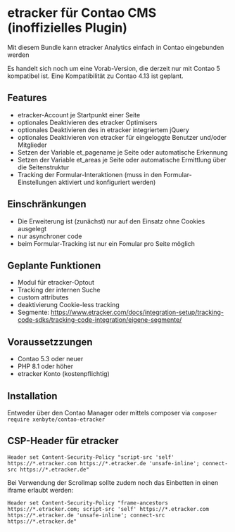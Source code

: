 # etracker für Contao CMS (inoffizielles Plugin)

Mit diesem Bundle kann etracker Analytics einfach in Contao eingebunden werden

Es handelt sich noch um eine Vorab-Version, die derzeit nur mit Contao 5 kompatibel ist. Eine Kompatibilität 
zu Contao 4.13 ist geplant.

## Features

* etracker-Account je Startpunkt einer Seite
* optionales Deaktivieren des etracker Optimisers
* optionales Deaktivieren des in etracker integriertem jQuery
* optionales Deaktivieren von etracker für eingeloggte Benutzer und/oder Mitglieder
* Setzen der Variable et_pagename je Seite oder automatische Erkennung
* Setzen der Variable et_areas je Seite oder automatische Ermittlung über die Seitenstruktur
* Tracking der Formular-Interaktionen (muss in den Formular-Einstellungen aktiviert und konfiguriert werden)

## Einschränkungen

* Die Erweiterung ist (zunächst) nur auf den Einsatz ohne Cookies ausgelegt
* nur asynchroner code
* beim Formular-Tracking ist nur ein Fomular pro Seite möglich

## Geplante Funktionen

* Modul für etracker-Optout
* Tracking der internen Suche
* custom attributes
* deaktivierung Cookie-less tracking
* Segmente: https://www.etracker.com/docs/integration-setup/tracking-code-sdks/tracking-code-integration/eigene-segmente/

## Voraussetzzungen

* Contao 5.3 oder neuer
* PHP 8.1 oder höher
* etracker Konto (kostenpflichtig)

## Installation

Entweder über den Contao Manager oder mittels composer via `composer require xenbyte/contao-etracker`


## CSP-Header für etracker

```
Header set Content-Security-Policy "script-src 'self' https://*.etracker.com https://*.etracker.de 'unsafe-inline'; connect-src https://*.etracker.de"
```

Bei Verwendung der Scrollmap sollte zudem noch das Einbetten in einen iframe erlaubt werden:

```
Header set Content-Security-Policy "frame-ancestors https://*.etracker.com; script-src 'self' https://*.etracker.com https://*.etracker.de 'unsafe-inline'; connect-src https://*.etracker.de"
```
